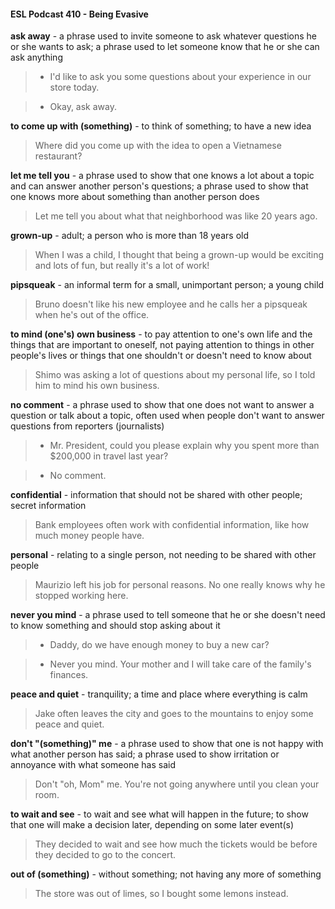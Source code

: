 #### ESL Podcast 410 - Being Evasive

**ask away** - a phrase used to invite someone to ask whatever questions he or
she wants to ask; a phrase used to let someone know that he or she can ask
anything

> - I'd like to ask you some questions about your experience in our store today.

> - Okay, ask away.

**to come up with (something)** - to think of something; to have a new idea

> Where did you come up with the idea to open a Vietnamese restaurant?

**let me tell you** - a phrase used to show that one knows a lot about a topic and
can answer another person's questions; a phrase used to show that one knows
more about something than another person does

> Let me tell you about what that neighborhood was like 20 years ago.

**grown-up** - adult; a person who is more than 18 years old

> When I was a child, I thought that being a grown-up would be exciting and lots
of fun, but really it's a lot of work!

**pipsqueak** - an informal term for a small, unimportant person; a young child

> Bruno doesn't like his new employee and he calls her a pipsqueak when he's
out of the office.

**to mind (one's) own business** - to pay attention to one's own life and the
things that are important to oneself, not paying attention to things in other
people's lives or things that one shouldn't or doesn't need to know about

> Shimo was asking a lot of questions about my personal life, so I told him to
mind his own business.

**no comment** - a phrase used to show that one does not want to answer a
question or talk about a topic, often used when people don't want to answer
questions from reporters (journalists)

> - Mr. President, could you please explain why you spent more than $200,000 in
travel last year?

> - No comment.

**confidential** - information that should not be shared with other people; secret
information

> Bank employees often work with confidential information, like how much money
people have.

**personal** - relating to a single person, not needing to be shared with other
people

> Maurizio left his job for personal reasons. No one really knows why he stopped
working here.

**never you mind** - a phrase used to tell someone that he or she doesn't need to
know something and should stop asking about it

> - Daddy, do we have enough money to buy a new car?

> - Never you mind. Your mother and I will take care of the family's finances.

**peace and quiet** - tranquility; a time and place where everything is calm

> Jake often leaves the city and goes to the mountains to enjoy some peace and
quiet.

**don't "(something)" me** - a phrase used to show that one is not happy with
what another person has said; a phrase used to show irritation or annoyance with
what someone has said

> Don't "oh, Mom" me. You're not going anywhere until you clean your room.

**to wait and see** - to wait and see what will happen in the future; to show that
one will make a decision later, depending on some later event(s)

> They decided to wait and see how much the tickets would be before they
decided to go to the concert.

**out of (something)** - without something; not having any more of something

> The store was out of limes, so I bought some lemons instead.

